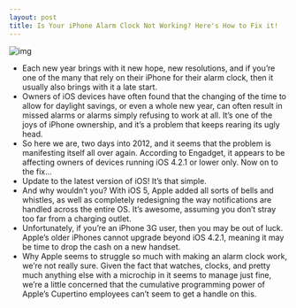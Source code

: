 ```yaml
---
layout: post
title: Is Your iPhone Alarm Clock Not Working? Here's How to Fix it!
---
```

![img](http://media.idownloadblog.com/wp-content/uploads/2012/01/alarm-clock.jpeg)
* Each new year brings with it new hope, new resolutions, and if you’re one of the many that rely on their iPhone for their alarm clock, then it usually also brings with it a late start.
* Owners of iOS devices have often found that the changing of the time to allow for daylight savings, or even a whole new year, can often result in missed alarms or alarms simply refusing to work at all. It’s one of the joys of iPhone ownership, and it’s a problem that keeps rearing its ugly head.
* So here we are, two days into 2012, and it seems that the problem is manifesting itself all over again. According to Engadget, it appears to be affecting owners of devices running iOS 4.2.1 or lower only. Now on to the fix…
* Update to the latest version of iOS! It’s that simple.
* And why wouldn’t you? With iOS 5, Apple added all sorts of bells and whistles, as well as completely redesigning the way notifications are handled across the entire OS. It’s awesome, assuming you don’t stray too far from a charging outlet.
* Unfortunately, if you’re an iPhone 3G user, then you may be out of luck. Apple’s older iPhones cannot upgrade beyond iOS 4.2.1, meaning it may be time to drop the cash on a new handset.
* Why Apple seems to struggle so much with making an alarm clock work, we’re not really sure. Given the fact that watches, clocks, and pretty much anything else with a microchip in it seems to manage just fine, we’re a little concerned that the cumulative programming power of Apple’s Cupertino employees can’t seem to get a handle on this.

